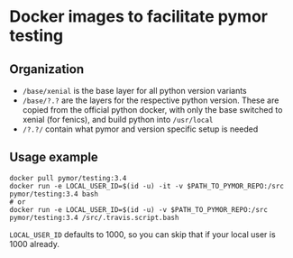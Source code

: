 Docker images to facilitate pymor testing
=========================================

Organization
------------

- ```/base/xenial``` is the base layer for all python version variants
- ```/base/?.?``` are the layers for the respective python version. These are copied from
the official python docker, with only the base switched to xenial (for fenics), and build python into ```/usr/local```
- ```/?.?/``` contain what pymor and version specific setup is needed


Usage example
-------------

```
docker pull pymor/testing:3.4
docker run -e LOCAL_USER_ID=$(id -u) -it -v $PATH_TO_PYMOR_REPO:/src pymor/testing:3.4 bash
# or
docker run -e LOCAL_USER_ID=$(id -u) -v $PATH_TO_PYMOR_REPO:/src pymor/testing:3.4 /src/.travis.script.bash
```

```LOCAL_USER_ID``` defaults to 1000, so you can skip that if your local user is 1000 already.
